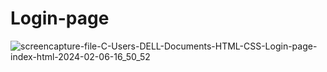 # Login-page
![screencapture-file-C-Users-DELL-Documents-HTML-CSS-Login-page-index-html-2024-02-06-16_50_52](https://github.com/Dhrumitsuthar/Login-page/assets/157884790/d222feb6-0e96-47ba-b3ce-cd38726ea1d9)
